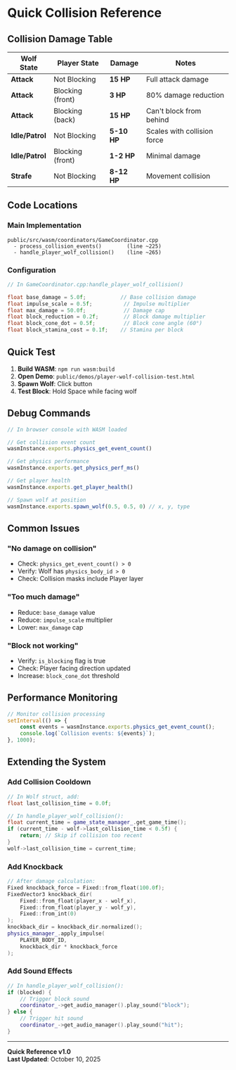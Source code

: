 # Quick Collision Reference

## Collision Damage Table

| Wolf State | Player State | Damage | Notes |
|-----------|-------------|--------|-------|
| **Attack** | Not Blocking | **15 HP** | Full attack damage |
| **Attack** | Blocking (front) | **3 HP** | 80% damage reduction |
| **Attack** | Blocking (back) | **15 HP** | Can't block from behind |
| **Idle/Patrol** | Not Blocking | **5-10 HP** | Scales with collision force |
| **Idle/Patrol** | Blocking (front) | **1-2 HP** | Minimal damage |
| **Strafe** | Not Blocking | **8-12 HP** | Movement collision |

## Code Locations

### Main Implementation
```
public/src/wasm/coordinators/GameCoordinator.cpp
  - process_collision_events()        (line ~225)
  - handle_player_wolf_collision()    (line ~265)
```

### Configuration
```cpp
// In GameCoordinator.cpp:handle_player_wolf_collision()

float base_damage = 5.0f;           // Base collision damage
float impulse_scale = 0.5f;          // Impulse multiplier
float max_damage = 50.0f;            // Damage cap
float block_reduction = 0.2f;        // Block damage multiplier
float block_cone_dot = 0.5f;         // Block cone angle (60°)
float block_stamina_cost = 0.1f;    // Stamina per block
```

## Quick Test

1. **Build WASM**: `npm run wasm:build`
2. **Open Demo**: `public/demos/player-wolf-collision-test.html`
3. **Spawn Wolf**: Click button
4. **Test Block**: Hold Space while facing wolf

## Debug Commands

```javascript
// In browser console with WASM loaded

// Get collision event count
wasmInstance.exports.physics_get_event_count()

// Get physics performance
wasmInstance.exports.get_physics_perf_ms()

// Get player health
wasmInstance.exports.get_player_health()

// Spawn wolf at position
wasmInstance.exports.spawn_wolf(0.5, 0.5, 0) // x, y, type
```

## Common Issues

### "No damage on collision"
- Check: `physics_get_event_count() > 0`
- Verify: Wolf has `physics_body_id > 0`
- Check: Collision masks include Player layer

### "Too much damage"
- Reduce: `base_damage` value
- Reduce: `impulse_scale` multiplier
- Lower: `max_damage` cap

### "Block not working"
- Verify: `is_blocking` flag is true
- Check: Player facing direction updated
- Increase: `block_cone_dot` threshold

## Performance Monitoring

```javascript
// Monitor collision processing
setInterval(() => {
    const events = wasmInstance.exports.physics_get_event_count();
    console.log(`Collision events: ${events}`);
}, 1000);
```

## Extending the System

### Add Collision Cooldown
```cpp
// In Wolf struct, add:
float last_collision_time = 0.0f;

// In handle_player_wolf_collision():
float current_time = game_state_manager_.get_game_time();
if (current_time - wolf->last_collision_time < 0.5f) {
    return; // Skip if collision too recent
}
wolf->last_collision_time = current_time;
```

### Add Knockback
```cpp
// After damage calculation:
Fixed knockback_force = Fixed::from_float(100.0f);
FixedVector3 knockback_dir(
    Fixed::from_float(player_x - wolf_x),
    Fixed::from_float(player_y - wolf_y),
    Fixed::from_int(0)
);
knockback_dir = knockback_dir.normalized();
physics_manager_.apply_impulse(
    PLAYER_BODY_ID,
    knockback_dir * knockback_force
);
```

### Add Sound Effects
```cpp
// In handle_player_wolf_collision():
if (blocked) {
    // Trigger block sound
    coordinator_->get_audio_manager().play_sound("block");
} else {
    // Trigger hit sound
    coordinator_->get_audio_manager().play_sound("hit");
}
```

---

**Quick Reference v1.0**  
**Last Updated**: October 10, 2025

